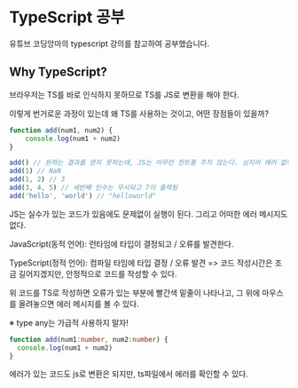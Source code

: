 # TypeScript 공부

유튜브 코딩앙마의 typescript 강의를 참고하여 공부했습니다.



## Why TypeScript?

브라우저는 TS를 바로 인식하지 못하므로 TS를 JS로 변환을 해야 한다.

이렇게 번거로운 과정이 있는데 왜 TS를 사용하는 것이고, 어떤 장점들이 있을까?

 

```javascript
function add(num1, num2) {
    console.log(num1 + num2)
}

add() // 원하는 결과를 얻지 못하는데, JS는 아무런 힌트를 주지 않는다. 심지어 에러 없이 실행이 된다 => NaN
add(1) // NaN
add(1, 2) // 3
add(3, 4, 5) // 세번째 인수는 무시되고 7이 출력됨
add('hello', 'world') // "helloworld"
```

JS는 실수가 있는 코드가 있음에도 문제없이 실행이 된다. 그리고 어떠한 에러 메시지도 없다.



JavaScript(동적 언어): 런타임에 타입이 결정되고 / 오류를 발견한다.

TypeScript(정적 언어): 컴파일 타임에 타입 결정 / 오류 발견 => 코드 작성시간은 조금 길어지겠지만, 안정적으로 코드를 작성할 수 있다.

위 코드를 TS로 작성하면 오류가 있는 부분에 빨간색 밑줄이 나타나고, 그 위에 마우스를 올려놓으면 에러 메시지를 볼 수 있다.

※ type any는 가급적 사용하지 말자!

```typescript
function add(num1:number, num2:number) {
  console.log(num1 + num2)
}
```

에러가 있는 코드도 js로 변환은 되지만, ts파일에서 에러를 확인할 수 있다.